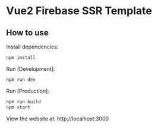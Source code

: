 # Vue2 Firebase SSR Template

## How to use

Install dependencies:
```bash
npm install

```

Run [Development]:

```bash
npm run dev
```

Run [Production]:

```bash
npm run build
npm start
```

View the website at: http://localhost:3000
